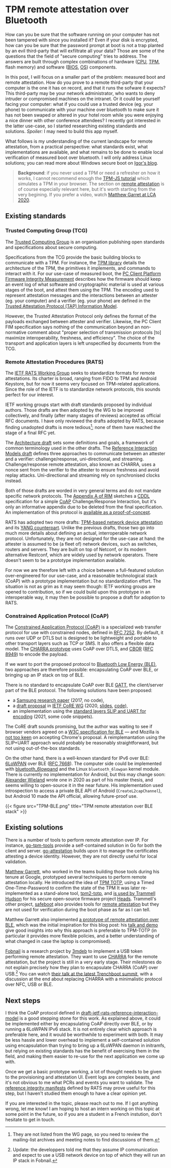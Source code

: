 # TPM remote attestation over Bluetooth


How can you be sure that the software running on your computer has not been tampered with since you installed it?
Even if your disk is encrypted, how can you be sure that the password prompt at boot is not a trap planted by an evil third-party that will exfiltrate all your data?
Those are some of the questions that the field of "secure computing" tries to address.
The answers are built through complex combinations of hardware ([CPU](https://en.wikipedia.org/wiki/Central_processing_unit), [TPM](https://en.wikipedia.org/wiki/Trusted_Platform_Module), flash memory) and software ([BIOS](https://en.wikipedia.org/wiki/BIOS), [OS](https://en.wikipedia.org/wiki/Operating_system)) components.

In this post, I will focus on a smaller part of the problem: measured boot and remote attestation.
How do you prove to a remote third-party that your computer is the one it has on record, and that it runs the sofware it expects?
This third-party may be your network administrator, who wants to deny intruder or compromised machines on the intranet.
Or it could be yourself facing your computer: what if you could use a trusted device (eg. your phone) to communicate with your machine over bluetooth to make sure it has not been swaped or altered in your hotel room while you were enjoying a nice dinner with other conference attendees?
I recently got interested in the latter use-case, so I started researching existing standards and solutions.
*Spoiler:* I may need to build this app myself.

What follows is my understanding of the current landscape for remote attestation, from a practical perspective:
what standards exist, what implementations are available, and what remains to be done to enable local verification of measured boot over bluetooth.
I will only address Linux solutions; you can read more about Windows secure boot on [Igor's blog](https://igor-blue.github.io/2021/02/04/secure-boot.html).

> **Background**: if you never used a TPM or need a refresher on how it works, I cannot recommend enough the [TPM-JS tutorial](https://google.github.io/tpm-js) which simulates a TPM in your browser.
> The section on [remote attestation](https://google.github.io/tpm-js/#pg_attestation) is of course especially relevant here, but it's worth starting from the very begining.
> If you prefer a video, watch [Matthew Garret at LCA 2020](https://www.youtube.com/watch?v=FobfM9S9xSI).

## Existing standards

### Trusted Computing Group (TCG)

The [Trusted Computing Group](https://trustedcomputinggroup.org/) is an organisation publishing open standards and specifications about secure computing.

Specifications from the TCG provide the basic building blocks to communicate with a TPM.
For instance, the [TPM library](https://trustedcomputinggroup.org/resource/tpm-library-specification/) details the architecture of the TPM, the primitives it implements, and commands to interact with it.
For our use-case of measured boot, the [PC Client Platform Firmware Integrity Measurement](https://trustedcomputinggroup.org/resource/tcg-pc-client-platform-firmware-integrity-measurement/)
describes how the firmware should keep an event log of what software and cryptographic material is used at various stages of the boot, and attest them using the TPM.
The encoding used to represent attestation messages and the interactions between an attester (eg. your computer) and a verifier (eg. your phone) are defined in the [Trusted Attestation Protocol (TAP) Information Model](https://trustedcomputinggroup.org/resource/tcg-tap-information-model/).

However, the Trusted Attestation Protocol only defines the format of the payloads exchanged between attester and verifier.
Likewise, the PC Client FIM specification says nothing of the communication beyond an non-normative comment about
"proper selection of transmission protocols [to] maximize interoperability, freshness, and efficiency".
The choice of the transport and application layers is left unspecified by documents from the TCG.


### Remote Attestation Procedures (RATS)

The [IETF RATS Working Group](https://datatracker.ietf.org/wg/rats/about/) seeks to standardize formats for remote attestations.
Its charter is broad, ranging from FIDO to TPM and Android Keystore, but for now it seems very focused on TPM-related applications.
Since the role of the IETF is to standardize network protocols, this sounds perfect for our interest.

IETF working groups start with draft standards proposed by individual authors.
Those drafts are then adopted by the WG to be improved collectively,
and finally (after many stages of reviews) accepted as official RFC documents.
I have only reviewed the drafts adopted by RATS, because finding unadopted drafts is more tedious[^unadopted];
none of them have reached the stage of a final RFC yet.

[^unadopted]: They are not listed from the WG page, so you need to review the mailing-list archives and meeting notes to find discussions of them.

The [Architecture draft](https://tools.ietf.org/html/draft-ietf-rats-architecture) sets some definitions and goals, a framework of common terminology used in the other drafts.
The [Reference Interaction Models draft](https://datatracker.ietf.org/doc/html/draft-ietf-rats-reference-interaction-models) defines three approaches to communicate between an attester and a verifier:
challenge/response, uni-directional, and streaming.
Challenge/response remote attestation, also known as CHARRA, uses a nonce sent from the verifier to the attester to ensure freshness and avoid replay attacks.
Uni-directional and streaming rely on synchronised clocks instead.

Both of those drafts are worded in very general terms and do not mandate specific network protocols.
The [Appendix A of RIM](https://datatracker.ietf.org/doc/html/draft-ietf-rats-reference-interaction-models#appendix-A) sketches a
[CDDL](https://datatracker.ietf.org/doc/html/rfc8610) specification for a simple [CoAP](http://coap.technology/) Challenge/Response Interaction,
but it's only an informative appendix due to be deleted from the final specification.
An implementation of this protocol is [available as a proof-of-concept](https://github.com/Fraunhofer-SIT/charra).

RATS has adopted two more drafts: [TPM-based network device attestation](https://datatracker.ietf.org/doc/html/draft-ietf-rats-tpm-based-network-device-attest)
and its [YANG counterpart](https://datatracker.ietf.org/doc/html/draft-ietf-rats-yang-tpm-charra/).
Unlike the previous drafts, those two go into much more details about defining an actual, interroperable network protocol.
Unfortunately, they are not designed for the use-case at hand: the attester is assumed to be (a fleet of) network devices, such as switches, routers and servers.
They are built on top of Netconf, or its modern alternative Restconf, which are widely used by network operators.
There doesn't seem to be a prototype implementation available.

For now we are therefore left with a choice between a full-featured solution over-engineered for our use-case,
and a reasonable technological stack (CoAP) with a prototype implementation but no standardization effort.
The situation is not as grim as it may seem though: IETF working groups are opened to contribution,
so if we could build upon this prototype in an interoperable way,
it may then be possible to propose a draft for adoption to RATS.

### Constrained Application Protocol (CoAP) <a id="coap"></a>

The [Constrained Application Protocol (CoAP)](http://coap.technology/) is a specialized web transfer protocol for use with constrained nodes,
defined in [RFC 7252](https://datatracker.ietf.org/doc/html/rfc7252/).
By default, it runs over UDP or DTLS but is designed to be lightweight and portable to other transport layers such as TCP or SMS.
It also offers a flexible data model.
The [CHARRA prototype](https://github.com/Fraunhofer-SIT/charra) uses CoAP over DTLS, and [CBOR](http://cbor.io/) ([RFC 8949](https://datatracker.ietf.org/doc/html/rfc8949/)) to encode the payload.

If we want to port the proposed protocol to [Bluetooth Low Energy (BLE)](https://en.wikipedia.org/wiki/Bluetooth_Low_Energy), two approaches are therefore possible:
encapsulating CoAP over BLE, or bringing up an IP stack on top of BLE.

There is no standard to encapsulate CoAP over BLE [GATT](https://en.wikipedia.org/wiki/Bluetooth_Low_Energy#Software_model), the client/server part of the BLE protocol.
The following solutions have been proposed:

- a [Samsung research paper](https://ieeexplore.ieee.org/abstract/document/8190936) (2017, no code),
- a [draft proposal](https://datatracker.ietf.org/doc/html/draft-amsuess-core-coap-over-gatt) in [IETF CoRE WG](https://datatracker.ietf.org/wg/core/about/)  (2020, [slides](https://datatracker.ietf.org/doc/slides-109-core-sessb-coap-over-gatt/), [code](https://gitlab.com/chrysn/coap-gatt-demo)),
- an implementation using the [standard layers SLIP and UART for encoding](https://www.maibornwolff.de/en/blog/talk-coap-me-iot-over-bluetooth-low-energy) (2021, some code snippets).

The CoRE draft sounds promising, but the author was waiting to see if browser vendors agreed on a [W3C specification for BLE](https://developer.mozilla.org/en-US/docs/Web/API/Web_Bluetooth_API) —
and Mozilla is [not too keen](https://github.com/mozilla/standards-positions/issues/95) on accepting Chrome's proposal.
A reimplemantation using the SLIP+UART approach would probably be reasonably straightforward, but not using out-of-the-box standards.

On the other hand, there is a well-known standard for IPv6 over BLE: [6LoWPAN](https://en.wikipedia.org/wiki/6LoWPAN) over BLE ([RFC 7668](https://datatracker.ietf.org/doc/html/rfc7668)).
The computer side could be implemented with [bluetooth_6lowpand](https://github.com/NordicSemiconductor/Linux-ble-6lowpan-joiner) and the Linux `bluetooth_6lowpan` kernel module.
There is currently no implementation for Android, but this may change soon:
[Alexander Wieland](https://diglib.tugraz.at/download.php?id=60a4ea6a34af4&location=browse) wrote one in 2020 as part of his master thesis, and seems willing to open-source it in the near future.
His implementation used introspection to access a private BLE API of Android (`CreateL2capChannel`), but Android 10 made the API official, allowing future-proof use.

{{< figure src="TPM-BLE.png" title="TPM remote attestation over BLE stack" >}}

## Existing solutions

There is a number of tools to perform remote attestation over IP.
For instance, [go-tpm-tools](https://github.com/google/go-tpm-tools) provide a self-contained solution in Go for both the client and server.
[go-attestation](https://github.com/google/go-attestation/) builds upon it to manage the certificates attesting a device identity.
However, they are not directly useful for local validation.

[Matthew Garrett](https://mjg59.dreamwidth.org/), who worked in the teams building those tools during his tenure at Google,
prototyped several techniques to perform remote attestation locally.
He introduced the idea of [TPM TOTP](https://mjg59.dreamwidth.org/35742.html), using a Timed One-Time-Password to confirm the state of the TPM
It was later re-implemented as a stand-alone tool, [tpm2-totp](https://github.com/tpm2-software/tpm2-totp),
and [is used by Trammell Hudson](https://trmm.net/Tpmtotp/) for his secure open-source firmware project [Heads](https://osresearch.net/).
Trammell's other project, [safeboot](https://safeboot.dev/) also provides tools for [remote attestation](https://safeboot.dev/attestation/) but they are not used for verification during the boot phase as far as I can tell.

Matthew Garrett also implemented [a prototype of remote attestation over BLE](https://mjg59.dreamwidth.org/54203.html), which was the initial inspiration for this blog post:
his [talk and demo](https://www.youtube.com/watch?v=FobfM9S9xSI) give good insights into why this approach is preferable to TPM-TOTP (in particular it provides more flexible policies, and a better understanding of what changed in case the laptop is compromised).

[Fobnail](https://fobnail.3mdeb.com/) is a research project by [3mdeb](https://3mdeb.com/) to implement a USB token performing remote attestation.
They want to use [CHARRA](https://github.com/Fraunhofer-SIT/charra) for the remote attestation, but the project is still in a very early stage.
Their milestones do not explain precisely how they plan to encapsulate CHARRA (CoAP) over USB.[^fobnail]
You can watch [their talk at the latest Trenchboot summit](https://www.youtube.com/watch?v=xZoCtNV8Qs0&t=3660s),
with a discussion at the end about replacing CHARRA with a minimalistic protocol over NFC, USB or BLE.

[^fobnail]: Update: the developpers told me that they assume IP communication and expect to use a USB network device on top of which they will run an IP stack in Fobnail.

## Next steps

I think the CoAP protocol defined in [draft-ietf-rats-reference-interaction-model](https://datatracker.ietf.org/doc/html/draft-ietf-rats-reference-interaction-models#appendix-A) is a good stepping stone for this work.
As explained above, it could be implemented either by encapsulating CoAP directly over BLE, or by running a 6LoWPAN IPv6 stack.
It is not entirely clear which approach is preferable here, and it would be worthwhile to experiment with both.
It may be less hassle and lower overhead to implement a self-contained solution using encapsulation than trying to bring up a 6LoWPAN daemon in initramfs,
but relying on existing standards has the benefit of exercising them in the field, and making them easier to re-use for the next application we come up with.

Once we get a basic prototype working, a lot of thought needs to be given to the provisioning and attestation UI.
Event logs are complex beasts, and it's not obvious to me what PCRs and events you want to validate.
The [reference integrity manifests](https://datatracker.ietf.org/doc/html/draft-ietf-rats-tpm-based-network-device-attest#section-2.4.1)
defined by RATS may prove useful for this step, but I haven't studied them enough to have a clear opinion yet.

If you are interested in the topic, please reach out to me. If I got anything wrong, let me know!
I am hoping to host an intern working on this topic at some point in the future, so if you are a student in a French instution, don't hesitate to get in touch.


